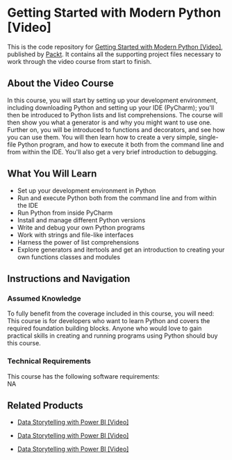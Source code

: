 # Getting Started with Modern Python [Video]
This is the code repository for [Getting Started with Modern Python [Video]](https://www.packtpub.com/application-development/getting-started-modern-python-video-0?utm_source=github&utm_medium=repository&utm_campaign=9781788472784), published by [Packt](https://www.packtpub.com/?utm_source=github). It contains all the supporting project files necessary to work through the video course from start to finish.
## About the Video Course
In this course, you will start by setting up your development environment, including downloading Python and setting up your IDE (PyCharm); you'll then be introduced to Python lists and list comprehensions. The course will then show you what a generator is and why you might want to use one. Further on, you will be introduced to functions and decorators, and see how you can use them. You will then learn how to create a very simple, single-file Python program, and how to execute it both from the command line and from within the IDE. You'll also get a very brief introduction to debugging.

<H2>What You Will Learn</H2>
<DIV class=book-info-will-learn-text>
<UL>
<LI>Set up your development environment in Python 
<LI>Run and execute Python both from the command line and from within the IDE 
<LI>Run Python from inside PyCharm 
<LI>Install and manage different Python versions 
<LI>Write and debug your own Python programs 
<LI>Work with strings and file-like interfaces 
<LI>Harness the power of list comprehensions&nbsp; 
<LI>Explore generators and itertools and get an introduction to creating your own functions classes and modules </LI></UL></DIV>

## Instructions and Navigation
### Assumed Knowledge
To fully benefit from the coverage included in this course, you will need:<br/>
This course is for developers who want to learn Python and covers the required foundation building blocks. Anyone who would love to gain practical skills in creating and running programs using Python should buy this course.
### Technical Requirements
This course has the following software requirements:<br/>
NA

## Related Products
* [Data Storytelling with Power BI [Video]](https://www.packtpub.com/big-data-and-business-intelligence/data-storytelling-power-bi-video?utm_source=github&utm_medium=repository&utm_campaign=9781789959475)

* [Data Storytelling with Power BI [Video]](https://www.packtpub.com/big-data-and-business-intelligence/data-storytelling-power-bi-video?utm_source=github&utm_medium=repository&utm_campaign=9781789959475)

* [Data Storytelling with Power BI [Video]](https://www.packtpub.com/big-data-and-business-intelligence/data-storytelling-power-bi-video?utm_source=github&utm_medium=repository&utm_campaign=9781789959475)

